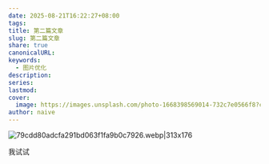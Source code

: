 ```yaml
---
date: 2025-08-21T16:22:27+08:00
tags:
title: 第二篇文章
slug: 第二篇文章
share: true
canonicalURL:
keywords:
  - 图片优化
description:
series:
lastmod:
cover:
  image: https://images.unsplash.com/photo-1668398569014-732c7e0566f8?crop=entropy&cs=tinysrgb&fit=max&fm=jpg&ixid=M3wzNjAwOTd8MHwxfHNlYXJjaHw1fHwlRTclODglQjF8ZW58MHwwfHx8MTc1NTc2MzQzMnww&ixlib=rb-4.1.0&q=80&w=1080
author: naive
---
```


![79cdd80adcfa291bd063f1fa9b0c7926.webp|313x176](/images/79cdd80adcfa291bd063f1fa9b0c7926.webp|313x176)

我试试